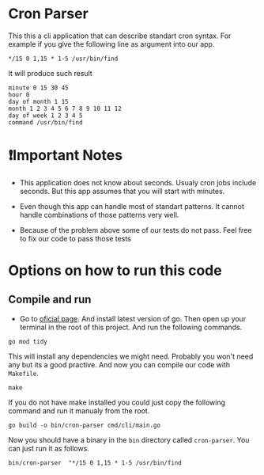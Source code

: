 # Cron Parser

This this a cli application that can describe standart cron syntax.
For example if you give the following line as argument into our app.

```
*/15 0 1,15 * 1-5 /usr/bin/find
```

It will produce such result

```
minute 0 15 30 45
hour 0
day of month 1 15
month 1 2 3 4 5 6 7 8 9 10 11 12
day of week 1 2 3 4 5
command /usr/bin/find
```

# ❗️Important Notes

- This application does not know about seconds. Usualy cron jobs include seconds. But this app assumes that you will start with minutes.

- Even though this app can handle most of standart patterns. It cannot handle combinations of those patterns very well.

- Because of the problem above some of our tests do not pass. Feel free to fix our code to pass those tests

# Options on how to run this code

## Compile and run

- Go to [oficial page](https://go.dev/dl/). And install latest version of go. Then open up your terminal in the root of this project. And run the following commands.

```
go mod tidy
```

This will install any dependencies we might need. Probably you won't need any but its a good practive. And now you can compile our code with `Makefile`.

```
make
```

If you do not have make installed you could just copy the following command and run it manualy from the root.

```
go build -o bin/cron-parser cmd/cli/main.go
```

Now you should have a binary in the `bin` directory called `cron-parser`. You can just run it as follows.

```
bin/cron-parser  "*/15 0 1,15 * 1-5 /usr/bin/find
```
